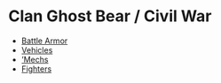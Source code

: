 # Clan Ghost Bear / Civil War 

- [Battle Armor](civil-war/battlearmor.md) 
- [Vehicles](civil-war/vehicles.md) 
- [’Mechs](civil-war/mechs.md) 
- [Fighters](civil-war/fighters.md) 

